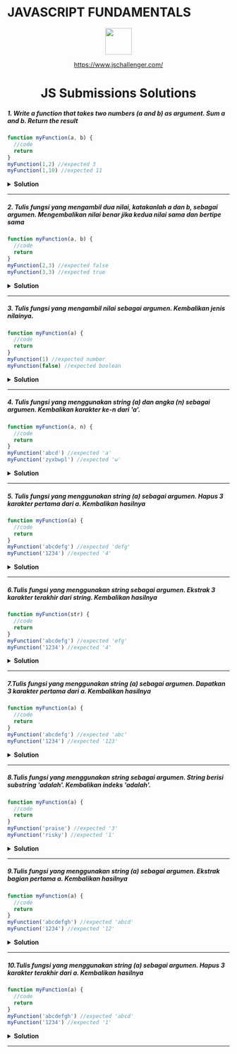 # JAVASCRIPT FUNDAMENTALS

<div align="center">
  <img height="60" src="https://img.icons8.com/color/344/javascript.png">
  
   <a href="https://www.jschallenger.com/">https://www.jschallenger.com/</a>
  <h1>JS Submissions Solutions</h1>
</div>

##### 1. Write a function that takes two numbers (a and b) as argument. Sum a and b. Return the result


```javascript
function myFunction(a, b) {
  //code
  return
}
myFunction(1,2) //expected 3
myFunction(1,10) //expected 11
```

<details><summary><b>Solution</b></summary>

```javascript
function myFunction(a, b) {
  return a + b;
}
console.log(myFunction(1,10));
```

</details>

---
##### 2. Tulis fungsi yang mengambil dua nilai, katakanlah a dan b, sebagai argumen. Mengembalikan nilai benar jika kedua nilai sama dan bertipe sama


```javascript
function myFunction(a, b) {
  //code
  return
}
myFunction(2,3) //expected false
myFunction(3,3) //expected true
```

<details><summary><b>Solution</b></summary>

```javascript
function myFunction(a, b) {
  return a === b;
}
console.log(myFunction(3,3));
```

</details>

---
##### 3. Tulis fungsi yang mengambil nilai sebagai argumen. Kembalikan jenis nilainya.


```javascript
function myFunction(a) {
  //code
  return
}
myFunction(1) //expected number
myFunction(false) //expected boolean
```

<details><summary><b>Solution</b></summary>

```javascript
function myFunction(a) {
  return typeof a;
}
console.log(myFunction(true));
```

</details>

---
##### 4. Tulis fungsi yang menggunakan string (a) dan angka (n) sebagai argumen. Kembalikan karakter ke-n dari 'a'.


```javascript
function myFunction(a, n) {
  //code
  return
}
myFunction('abcd') //expected 'a'
myFunction('zyxbwpl') //expected 'w'
```

<details><summary><b>Solution</b></summary>

```javascript
function myFunction(a, n) {
  return a[n-1];
}
console.log(myFunction('abcd'));
```

</details>

---
##### 5. Tulis fungsi yang menggunakan string (a) sebagai argumen. Hapus 3 karakter pertama dari a. Kembalikan hasilnya


```javascript
function myFunction(a) {
  //code
  return
}
myFunction('abcdefg') //expected 'defg'
myFunction('1234') //expected '4'
```

<details><summary><b>Solution</b></summary>

```javascript
function myFunction(a) {
  return a.slice(3)
}
console.log(myFunction('abcdefg'));
```

</details>

---
##### 6.Tulis fungsi yang menggunakan string sebagai argumen. Ekstrak 3 karakter terakhir dari string. Kembalikan hasilnya


```javascript
function myFunction(str) {
  //code
  return
}
myFunction('abcdefg') //expected 'efg'
myFunction('1234') //expected '4'
```

<details><summary><b>Solution</b></summary>

```javascript
function myFunction(str) {
  return str.slice(-3)
}
console.log(myFunction('abcdefg'));
```

</details>

---
##### 7.Tulis fungsi yang menggunakan string (a) sebagai argumen. Dapatkan 3 karakter pertama dari a. Kembalikan hasilnya


```javascript
function myFunction(a) {
  //code
  return
}
myFunction('abcdefg') //expected 'abc'
myFunction('1234') //expected '123'
```

<details><summary><b>Solution</b></summary>

```javascript
function myFunction(a) {
  return a.slice(0, 3)
}
console.log(myFunction('abcdefg'));
```

</details>

---
##### 8.Tulis fungsi yang menggunakan string sebagai argumen. String berisi substring 'adalah'. Kembalikan indeks 'adalah'.


```javascript
function myFunction(a) {
  //code
  return
}
myFunction('praise') //expected '3'
myFunction('risky') //expected '1'
```

<details><summary><b>Solution</b></summary>

```javascript
function myFunction(a) {
 return a.indexOf('is');

}
console.log(myFunction('praise'));
```

</details>

---
##### 9.Tulis fungsi yang menggunakan string (a) sebagai argumen. Ekstrak bagian pertama a. Kembalikan hasilnya


```javascript
function myFunction(a) {
  //code
  return
}
myFunction('abcdefgh') //expected 'abcd'
myFunction('1234') //expected '12'
```

<details><summary><b>Solution</b></summary>

```javascript
function myFunction(a) {
 return a.slice(0, a.length / 2)

}
console.log(myFunction('abcdefgh'));
```

</details>

---
##### 10.Tulis fungsi yang menggunakan string (a) sebagai argumen. Hapus 3 karakter terakhir dari a. Kembalikan hasilnya


```javascript
function myFunction(a) {
  //code
  return
}
myFunction('abcdefgh') //expected 'abcd'
myFunction('1234') //expected '1'
```

<details><summary><b>Solution</b></summary>

```javascript
function myFunction(a) {
 return a.slice(0, a.length -3)

}
console.log(myFunction('abcdefgh'));
```

</details>

---
